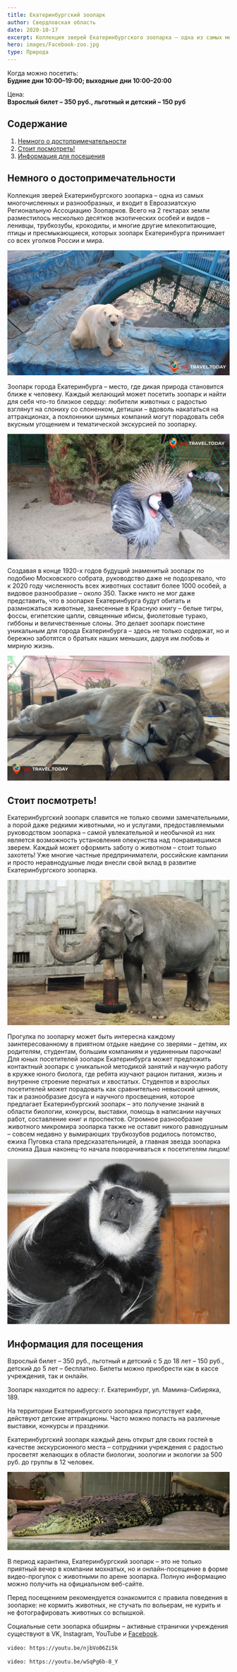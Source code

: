 ```yaml
---
title: Екатеринбургский зоопарк
author: Свердловская область
date: 2020-10-17
excerpt: Коллекция зверей Екатеринбургского зоопарка – одна из самых многочисленных и разнообразных, и входит в Евроазиатскую Региональную Ассоциацию Зоопарков.
hero: images/Facebook-zoo.jpg
type: Природа
---
```

Когда можно посетить:  
**Будние дни 10:00–19:00; выходные дни 10:00–20:00**

Цена:  
**Взрослый билет – 350 руб., льготный и детский – 150 руб**

## Содержание
1. [Немного о достопримечательности](#немного-о-достопримечательности)
2. [Стоит посмотреть!](#стоит-посмотреть)
3. [Информация для посещения](#информация-для-посещения)

## Немного о достопримечательности
Коллекция зверей Екатеринбургского зоопарка – одна из самых многочисленных и разнообразных, и входит в Евроазиатскую Региональную Ассоциацию Зоопарков. Всего на 2 гектарах земли разместилось несколько десятков экзотических особей и видов – ленивцы, трубкозубы, крокодилы, и многие другие млекопитающие, птицы и пресмыкающиеся, которых зоопарк Екатеринбурга принимает со всех уголков России и мира.

![Екатеринбургский зоопарк, Ekaterinburg Zoo](images/Ekb-zoo6.jpg "Белый медведь Умка")

Зоопарк города Екатеринбурга – место, где дикая природа становится ближе к человеку. Каждый желающий может посетить зоопарк и найти для себя что-то близкое сердцу: любители животных с радостью взглянут на слониху со слоненком, детишки – вдоволь накататься на аттракционах, а поклонники шумных компаний могут порадовать себя вкусным угощением и тематической экскурсией по зоопарку.

![Екатеринбургский зоопарк, Ekaterinburg Zoo](images/Ekb-zoo5.jpg "Восточный венценосный журавль")


Создавая в конце 1920-х годов будущий знаменитый зоопарк по подобию Московского собрата, руководство даже не подозревало, что к 2020 году численность всех животных составит более 1000 особей, а видовое разнообразие – около 350. Также никто не мог даже представить, что в зоопарке Екатеринбурга будут обитать и размножаться животные, занесенные в Красную книгу – белые тигры, фоссы, египетские цапли, священные ибисы, фиолетовые турако, гиббоны и величественные слоны. Это делает зоопарк поистине уникальным для города Екатеринбурга – здесь не только содержат, но и бережно заботятся о братьях наших меньших, даруя им любовь и мирную жизнь.

![Екатеринбургский зоопарк, Ekaterinburg Zoo](images/Ekb-zoo3.jpg "Спящая львица")

## Стоит посмотреть!
Екатеринбургский зоопарк славится не только своими замечательными, а порой даже редкими животными, но и услугами, предоставляемыми руководством зоопарка – самой увлекательной и необычной из них является возможность установления опекунства над понравившимся зверем. Каждый может оформить заботу о животном – стоит только захотеть! Уже многие частные предприниматели, российские кампании и просто неравнодушные люди внесли свой вклад в развитие Екатеринбургского зоопарка.

![Екатеринбургский зоопарк, Ekaterinburg Zoo](images/Facebook-zoo6.jpg "Азиатская слониха Даша. Источник Facebook зоопарка")

Прогулка по зоопарку может быть интересна каждому заинтересованному в приятном отдыхе наедине со зверями – детям, их родителям, студентам, большим компаниям и уединенным парочкам! Для юных посетителей зоопарк Екатеринбурга может предложить контактный зоопарк с уникальной методикой занятий и научную работу в кружке юного биолога, где ребята изучают рацион питания, жизнь и внутренне строение пернатых и хвостатых. Студентов и взрослых посетителей может порадовать как сравнительно невысокий ценник, так и разнообразие досуга и научного просвещения, которое предлагает Екатеринбургский зоопарк – это получение знаний в области биологии, конкурсы, выставки, помощь в написании научных работ, составление книг и проспектов. Огромное разнообразие животного микромира зоопарка также не оставит никого равнодушным – совсем недавно у вымирающих трубкозубов родилось потомство, ежиха Пуговка стала предсказательницей, а главная звезда зоопарка слониха Даша наконец-то начала поворачиваться к посетителям лицом! 

![Екатеринбургский зоопарк, Ekaterinburg Zoo](images/Facebook-zoo5.jpg "Восточный колобус или гвереца. Источник Facebook зоопарка")

## Информация для посещения
Взрослый билет – 350 руб., льготный и детский с 5 до 18 лет – 150 руб., детский до 5 лет – бесплатно. Билеты можно приобрести как в кассе учреждения, так и онлайн.

Зоопарк находится по адресу: г. Екатеринбург, ул. Мамина-Сибиряка, 189.

На территории Екатеринбургского зоопарка присутствует кафе, действуют детские аттракционы. Часто можно попасть на различные выставки, конкурсы и праздники.

Екатеринбургский зоопарк каждый день открыт для своих гостей в качестве экскурсионного места – сотрудники учреждения с радостью просветят желающих в области биологии, зоологии и экологии за 500 руб. до группы в 12 человек.

![Екатеринбургский зоопарк, Ekaterinburg Zoo](images/Facebook-zooekb9.jpg "Кубинский крокодил. Источник Facebook зоопарка")

В период карантина, Екатеринбургский зоопарк – это не только приятный вечер в компании мохнатых, но и онлайн-посещение в форме видео-прогулок с животными по арене зоопарка. Полную информацию можно получить на официальном веб-сайте.

Перед посещением рекомендуется ознакомится с правила поведения в зоопарке: не кормить животных, не стучать по вольерам, не курить и не фотографировать животных со вспышкой.

Социальные сети зоопарка обширны – активные странички учреждения существуют в VK, Instagram, YouTube и [Facebook](https://www.facebook.com/zooekb).

`video: https://youtu.be/njbVo06Zi5k`

`video: https://youtu.be/wSqPg6b-8_Y`
